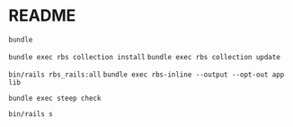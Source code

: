 # README

`bundle`

`bundle exec rbs collection install`
`bundle exec rbs collection update`

`bin/rails rbs_rails:all`
`bundle exec rbs-inline --output --opt-out app lib`

`bundle exec steep check`

`bin/rails s`

